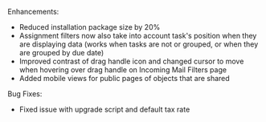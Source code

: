 Enhancements:

* Reduced installation package size by 20%
* Assignment filters now also take into account task's position when they are displaying data (works when tasks are not or grouped, or when they are grouped by due date)
* Improved contrast of drag handle icon and changed cursor to move when hovering over drag handle on Incoming Mail Filters page
* Added mobile views for public pages of objects that are shared

Bug Fixes:

* Fixed issue with upgrade script and default tax rate